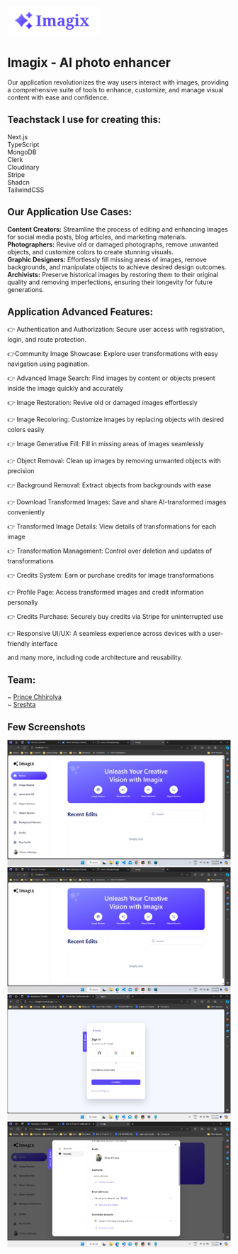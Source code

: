 ![MasterHead](imagix.png)

# Imagix - AI photo enhancer
Our application revolutionizes the way users interact with images, providing a comprehensive suite of tools to enhance, customize, and manage visual content with ease and confidence.

## Teachstack I use for creating this:
Next.js<br>
TypeScript<br>
MongoDB<br>
Clerk<br>
Cloudinary<br>
Stripe<br>
Shadcn<br>
TailwindCSS<br>

## Our Application Use Cases:
**Content Creators:** Streamline the process of editing and enhancing images for social media posts, blog articles, and marketing materials.<br>
**Photographers:** Revive old or damaged photographs, remove unwanted objects, and customize colors to create stunning visuals.<br>
**Graphic Designers:** Effortlessly fill missing areas of images, remove backgrounds, and manipulate objects to achieve desired design outcomes.<br>
**Archivists:** Preserve historical images by restoring them to their original quality and removing imperfections, ensuring their longevity for future generations.<br>

## Application Advanced Features:
<p>👉 Authentication and Authorization: Secure user access with registration, login, and route protection.</p>
<p>👉Community Image Showcase: Explore user transformations with easy navigation using pagination.</p>
<p>👉 Advanced Image Search: Find images by content or objects present inside the image quickly and accurately</p>
<p>👉 Image Restoration: Revive old or damaged images effortlessly</p>
<p>👉 Image Recoloring: Customize images by replacing objects with desired colors easily</p>
<p>👉 Image Generative Fill: Fill in missing areas of images seamlessly</p>
<p>👉 Object Removal: Clean up images by removing unwanted objects with precision</p>
<p>👉 Background Removal: Extract objects from backgrounds with ease</p>
<p>👉 Download Transformed Images: Save and share AI-transformed images conveniently</p>
<p>👉 Transformed Image Details: View details of transformations for each image</p>
<p>👉 Transformation Management: Control over deletion and updates of transformations</p>
<p>👉 Credits System: Earn or purchase credits for image transformations</p>
<p>👉 Profile Page: Access transformed images and credit information personally</p>
<p>👉 Credits Purchase: Securely buy credits via Stripe for uninterrupted use</p>
<p>👉 Responsive UI/UX: A seamless experience across devices with a user-friendly interface</p>
and many more, including code architecture and reusability.

## Team: 
~ [Prince Chhirolya](https://www.linkedin.com/in/princechhirolya/) <br>
~ [Sreshta](https://www.linkedin.com/in/sreshtakmr/)

## Few Screenshots
![MasterHead](screenshot.png)
![MasterHead](1.png)
![MasterHead](2.png)
![MasterHead](4.png)
